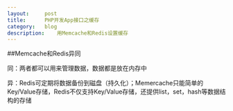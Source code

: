 ```yaml
---
layout:		post
title:		PHP开发App接口之缓存
category:	blog
description:	用Memcache和Redis设置缓存
---
```


##Memcache和Redis异同

同：两者都可以用来管理数据，数据都是放在内存中

异：Redis可定期将数据备份到磁盘（持久化）；Memercache只能简单的Key/Value存储，Redis不仅支持Key/Value存储，还提供list，set，hash等数据结构的存储

